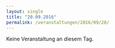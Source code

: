 ```yaml
---
layout: single
title: "20.09.2016"
permalink: /veranstaltungen/2016/09/20/
---
```


Keine Veranstaltung an diesem Tag.

